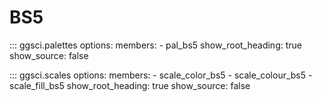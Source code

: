 # BS5

::: ggsci.palettes
    options:
      members:
        - pal_bs5
      show_root_heading: true
      show_source: false

::: ggsci.scales
    options:
      members:
        - scale_color_bs5
        - scale_colour_bs5
        - scale_fill_bs5
      show_root_heading: true
      show_source: false
